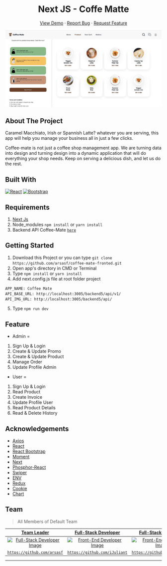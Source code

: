 <h1 align='center'>Next JS - Coffe Matte </h1>
  <p align="center">
    <a href="link_deploy">View Demo</a>
    ·
    <a href="https://github.com/arsasf/coffee-mate-fronted/issues">Report Bug</a>
    ·
    <a href="https://github.com/arsasf/coffee-mate-fronted/pulls">Request Feature</a>
  </p>

![Image Banner](public/readme-img-background.JPG)

## About The Project

Caramel Macchiato, Irish or Spannish Latte? whatever you are serving, this app will help you manage your business all in just a few clicks.

Coffee-mate is not just a coffee shop management app. We are turning data into design and turning design into a dynamic application that will do everything your shop needs. Keep on serving a delicious dish, and let us do the rest.


## Built With

[![React](https://img.shields.io/badge/React-v17.0.2-blue)](https://github.com/facebook/react)
[![Bootstrap](https://img.shields.io/badge/Bootstrap-v4.6.x-blue)](https://github.com/react-bootstrap/react-bootstrap)

## Requirements

1. <a href="https://nextjs.org/docs/getting-started">Next Js</a>
2. Node_modules `npm install` or `yarn install`
3. Backend API Coffee-Mate [`here`](https://github.com/arsasf/coffee-mate-backend.git)

## Getting Started

1. Download this Project or you can type `git clone https://github.com/arsasf/coffee-mate-fronted.git`
2. Open app's directory in CMD or Terminal
3. Type `npm install` or `yarn install`
4. Add next.config.js file at root folder project

```sh
APP_NAME: Coffee Mate
API_BASE_URL: http://localhost:3005/backend5/api/v1/
API_IMG_URL: http://localhost:3005/backend5/api/
```

5. Type `npm run dev`

## Feature

- Admin =

1. Sign Up & Login
2. Create & Update Promo
3. Create & Update Product
4. Manage Order
5. Update Profile Admin

- User =

1. Sign Up & Login
2. Read Product
3. Create Invoice
4. Update Profile User
5. Read Product Details
6. Read & Delete History

## Acknowledgements

- [Axios](https://www.npmjs.com/package/axios)
- [React](https://reactjs.org/)
- [React Bootstrap](https://react-bootstrap.github.io/)
- [Moment](https://www.npmjs.com/package/moment)
- [Next](https://www.npmjs.com/package/next)
- [Phosphor-React](https://www.npmjs.com/package/phosphor-react)
- [Swiper](https://www.npmjs.com/package/swiper)
- [ENV](https://www.npmjs.com/package/dotenv)
- [Redux](https://github.com/reduxjs/react-redux)
- [Cookie](https://www.npmjs.com/package/js-cookie)
- [Chart](https://www.npmjs.com/package/chart.js?activeTab=readme)

## Team

> All Members of Default Team

|                                  <a href="#" target="_blank">**Team Leader**</a>                                   |                              <a href="#" target="_blank">**Full-Stack Developer**</a>                              |                                                      <a href="#" target="_blank">**Full-Stack Developer**</a>                                                      |                               <a href="#" target="_blank">**Full-Stack Developer**</a>                               |                                <a href="#" target="_blank">**Full-Stack Developer**</a>                                |                                                                                                              |
| :----------------------------------------------------------------------------------------------------------------: | :---------------------------------------------------------------------------------------------------------------: | :---------------------------------------------------------------------------------------------------------------------------------------------------------------: | :----------------------------------------------------------------------------------------------------------------: | :------------------------------------------------------------------------------------------------------------------: | :-----------------------------------------------------------------------------------------------------------------------------------------------------------------: |
| [![Full-Stack Developer Image](https://avatars.githubusercontent.com/u/79574513?v=4)](https://github.com/arsasf) | [![Front-End Developer Image](https://avatars.githubusercontent.com/u/71972244?v=4)](https://github.com/iJuliant) | [![Front-End Developer Image](https://avatars.githubusercontent.com/u/38081631?v=4)](https://github.com/twicks95) | [![Back-End Developer Image](https://avatars.githubusercontent.com/u/63708360?v=4)](https://github.com/akbarsaladin36) | [![Back-End Developer Image](https://avatars.githubusercontent.com/u/33473475?v=4)](https://github.com/rickyganteng) |  |
|              <a href="https://github.com/arsasf" target="_blank">`https://github.com/arsasf`</a>              |        <a href="https://github.com/iJuliant" target="_blank">`https://github.com/iJuliant`</a>        |                                <a href="https://github.com/twicks95" target="_blank">`https://github.com/twicks95`</a>                                 |        <a href="https://github.com/akbarsaladin36" target="_blank">`https://github.com/akbarsaladin36`</a>        |        <a href="https://github.com/rickyganteng" target="_blank">`https://github.com/rickyganteng`</a>        |                           |

---
